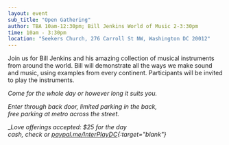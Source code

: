 ```yaml
---
layout: event
sub_title: "Open Gathering"
author: TBA 10am-12:30pm; Bill Jenkins World of Music 2-3:30pm
time: 10am - 3:30pm
location: "Seekers Church, 276 Carroll St NW, Washington DC 20012"
---
```


Join us for Bill Jenkins and his amazing collection of musical instruments from around the world.  Bill will demonstrate all the ways we make sound and music, using examples from every continent. Participants will be invited to play the instruments.

*Come for the whole day or however long it suits you.*

*Enter through back door, limited parking in the back,<br>
free parking at metro across the street.*

__Love offerings accepted: $25 for the day<br>
cash, check or
[paypal.me/InterPlayDC](https://paypal.me/InterPlayDC){:target="_blank"}__
